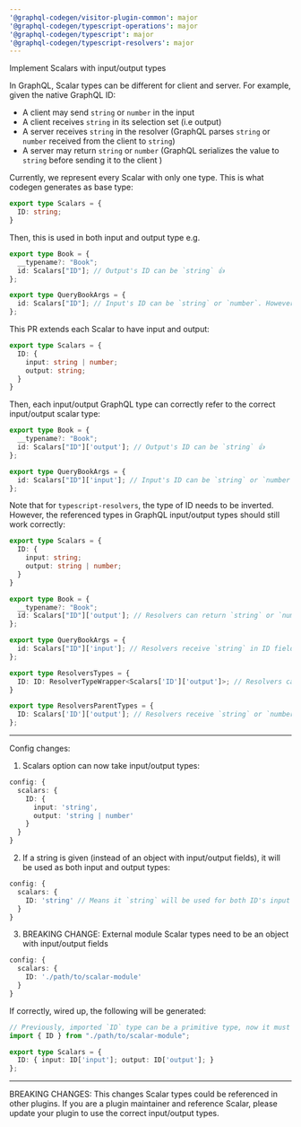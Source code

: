 ```yaml
---
'@graphql-codegen/visitor-plugin-common': major
'@graphql-codegen/typescript-operations': major
'@graphql-codegen/typescript': major
'@graphql-codegen/typescript-resolvers': major
---
```


Implement Scalars with input/output types

In GraphQL, Scalar types can be different for client and server. For example, given the native GraphQL ID:
- A client may send `string` or `number` in the input
- A client receives `string` in its selection set (i.e output)
- A server receives `string` in the resolver (GraphQL parses `string` or `number` received from the client to `string`)
- A server may return `string` or `number` (GraphQL serializes the value to `string` before sending it to the client )

Currently, we represent every Scalar with only one type. This is what codegen generates as base type:

```ts
export type Scalars = {
  ID: string;
}
```

Then, this is used in both input and output type e.g.

```ts
export type Book = {
  __typename?: "Book";
  id: Scalars["ID"]; // Output's ID can be `string` 👍
};

export type QueryBookArgs = {
  id: Scalars["ID"]; // Input's ID can be `string` or `number`. However, the type is only `string` here 👎
};
```

This PR extends each Scalar to have input and output:

```ts
export type Scalars = {
  ID: {
    input: string | number;
    output: string;
  }
}
```

Then, each input/output GraphQL type can correctly refer to the correct input/output scalar type:

```ts
export type Book = {
  __typename?: "Book";
  id: Scalars["ID"]['output']; // Output's ID can be `string` 👍
};

export type QueryBookArgs = {
  id: Scalars["ID"]['input']; // Input's ID can be `string` or `number` 👍
};
```

Note that for `typescript-resolvers`, the type of ID needs to be inverted. However, the referenced types in GraphQL input/output types should still work correctly:

```ts
export type Scalars = {
  ID: {
    input: string;
    output: string | number;
  }
}

export type Book = {
  __typename?: "Book";
  id: Scalars["ID"]['output']; // Resolvers can return `string` or `number` in ID fields 👍
};

export type QueryBookArgs = {
  id: Scalars["ID"]['input']; // Resolvers receive `string` in ID fields 👍
};

export type ResolversTypes = {
  ID: ID: ResolverTypeWrapper<Scalars['ID']['output']>; // Resolvers can return `string` or `number` in ID fields 👍
}

export type ResolversParentTypes = {
  ID: Scalars['ID']['output']; // Resolvers receive `string` or `number` from parents 👍
};
```

---

Config changes:

1. Scalars option can now take input/output types:

```ts
config: {
  scalars: {
    ID: {
      input: 'string',
      output: 'string | number'
    }
  }
}
```

2. If a string is given (instead of an object with input/output fields), it will be used as both input and output types:

```ts
config: {
  scalars: {
    ID: 'string' // Means it `string` will be used for both ID's input and output types
  }
}
```

3. BREAKING CHANGE: External module Scalar types need to be an object with input/output fields

```ts
config: {
  scalars: {
    ID: './path/to/scalar-module'
  }
}
```

If correctly, wired up, the following will be generated:

```ts
// Previously, imported `ID` type can be a primitive type, now it must be an object with input/output fields
import { ID } from "./path/to/scalar-module";

export type Scalars = {
  ID: { input: ID['input']; output: ID['output']; }
};
```

---

BREAKING CHANGES: This changes Scalar types could be referenced in other plugins. If you are a plugin maintainer and reference Scalar, please update your plugin to use the correct input/output types.
